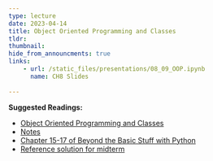 ```yaml
---
type: lecture
date: 2023-04-14
title: Object Oriented Programming and Classes
tldr: 
thumbnail: 
hide_from_announcments: true
links: 
    - url: /static_files/presentations/08_09_OOP.ipynb
      name: CH8 Slides 
      
---
```

**Suggested Readings:**
- [Object Oriented Programming and Classes](https://github.com/phonchi/nsysu-math106A/blob/master/static_files/presentations/08_09_OOP.ipynb)
- [Notes](https://hackmd.io/@phonchi/programming-ch8)
- [Chapter 15-17 of Beyond the Basic Stuff with Python](https://inventwithpython.com/beyond/chapter15.html) 
- [Reference solution for midterm](https://github.com/phonchi/nsysu-math106A/blob/main/static_files/assignments/Midterm_sol.ipynb)


